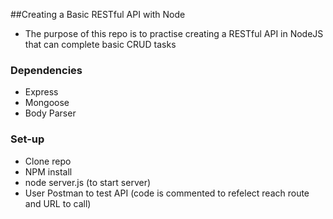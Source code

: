 ##Creating a Basic RESTful API with Node
* The purpose of this repo is to practise creating a RESTful API in NodeJS that can complete basic CRUD tasks

### Dependencies
* Express 
* Mongoose
* Body Parser

### Set-up
* Clone repo
* NPM install
* node server.js (to start server)
* User Postman to test API (code is commented to refelect reach route and URL to call)

